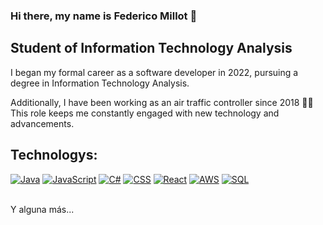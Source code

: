 ### Hi there, my name is Federico Millot 👋
## Student of Information Technology Analysis

I began my formal career as a software developer in 2022, pursuing a degree in Information Technology Analysis.

Additionally, I have been working as an air traffic controller since 2018 🛫🛬 This role keeps me constantly engaged with new technology and advancements. 

## Technologys:

[![Java](https://img.shields.io/badge/Java-007396?style=for-the-badge&logo=java&logoColor=white&labelColor=101010)]()
[![JavaScript](https://img.shields.io/badge/JavaScript-F7DF1E?style=for-the-badge&logo=javascript&logoColor=white&labelColor=101010)]()
[![C#](https://img.shields.io/badge/C%23-27C600?style=for-the-badge&logo=csharp&logoColor=white&labelColor=101010)]()
[![CSS](https://img.shields.io/badge/CSS-C60000?style=for-the-badge&logo=css3&logoColor=white&labelColor=101010)]()
[![React](https://img.shields.io/badge/React-9500F7?style=for-the-badge&logo=react&logoColor=white&labelColor=101010)]()
[![AWS](https://img.shields.io/badge/AWS-232F3E?style=for-the-badge&logo=amazon-aws&logoColor=white&labelColor=101010)]()
[![SQL](https://img.shields.io/badge/SQL-001558?style=for-the-badge)]()

</br>
Y alguna más...

